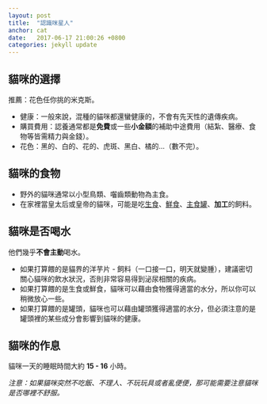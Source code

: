 ```yaml
---
layout: post
title:  "認識咪星人"
anchor: cat
date:   2017-06-17 21:00:26 +0800
categories: jekyll update
---
```


## 貓咪的選擇

推薦：花色任你挑的米克斯。
- 健康：一般來說，混種的貓咪都還蠻健康的，不會有先天性的遺傳疾病。
- 購買費用：認養通常都是**免費**或一些**小金額**的補助中途費用（結紮、醫療、食物等皆需精力與金錢）。
- 花色：黑的、白的、花的、虎斑、黑白、橘的...（數不完）。


## 貓咪的食物
- 野外的貓咪通常以小型鳥類、囓齒類動物為主食。
- 在家裡當皇太后或皇帝的貓咪，可能是吃[生食]()、[鮮食]()、[主食罐]()、**加工**的飼料。


## 貓咪是否喝水
他們幾乎**不會主動**喝水。
- 如果打算餵的是貓界的洋芋片 - 飼料（一口接一口，明天就變腫），建議密切關心貓咪的飲水狀況，否則非常容易得到泌尿相關的疾病。
- 如果打算餵的是生食或鮮食，貓咪可以藉由食物獲得適當的水分，所以你可以稍微放心一些。
- 如果打算餵的是罐頭，貓咪也可以藉由罐頭獲得適當的水分，但必須注意的是罐頭裡的某些成分會影響到貓咪的健康。

## 貓咪的作息
貓咪一天的睡眠時間大約 **15 - 16** 小時。

*注意：如果貓咪突然不吃飯、不理人、不玩玩具或者亂便便，那可能需要注意貓咪是否哪裡不舒服。*
